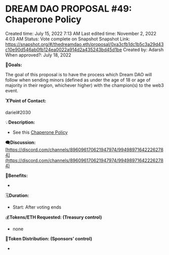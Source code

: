 # DREAM DAO PROPOSAL #49: Chaperone Policy

Created time: July 15, 2022 7:13 AM
Last edited time: November 2, 2022 4:03 AM
Status: Vote complete on Snapshot
Snapshot Link: https://snapshot.org/#/thedreamdao.eth/proposal/0xa3cfb1dc1b5c3a29d43c10e90d546ab0fb124ea0022a914d2a435243bd45d1be
Created by: Adarsh
When approved?: July 18, 2022

🎯**Goals:**

The goal of this proposal is to have the process which Dream DAO will follow when sending minors (defined as under the age of 18 or age of majority in their region, whichever higher) with the champion(s) to the web3 event.

🏋️**Point of Contact:**

dariel#2030

💡**Description:**

- See this [Chaperone Policy](../../Design%20Documents%20&%20Braindumps%2096c62424d0454ec2bd5170ad5dce5dae/Chaperone%20Policy%20d295d02b4bc2499680564011308850b2.md)

🗨️**Discussion:** [https://discord.com/channels/896096170621947974/994989716422262784](https://discord.com/channels/896096170621947974/994989716422262784)

💚**Benefits:**

- 

🗓️**Duration:**

- Start: After voting ends

💰**Tokens/ETH Requested: (Treasury control)**

- none

💸**Token Distribution: (Sponsors’ control)**

-